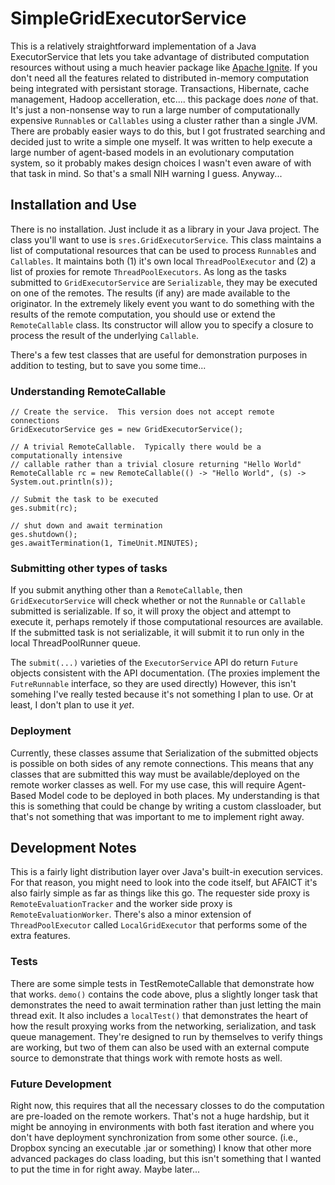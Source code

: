 # SimpleGridExecutorService

This is a relatively straightforward implementation of a Java ExecutorService that lets you take advantage of distributed computation resources without using a much heavier package like [Apache Ignite](https://ignite.incubator.apache.org/).  If you don't need all the features related to distributed in-memory computation being integrated with persistant storage.  Transactions, Hibernate, cache management, Hadoop accelleration, etc.... this package does *none* of that.  It's just a non-nonsense way to run a large number of computationally expensive `Runnable`s or `Callables` using a cluster rather than a single JVM.  There are probably easier ways to do this, but I got frustrated searching and decided just to write a simple one myself.  It was written to help execute a large number of agent-based models in an evolutionary computation system, so it probably makes design choices I wasn't even aware of with that task in mind.  So that's a small NIH warning I guess.  Anyway...

## Installation and Use

There is no installation.  Just include it as a library in your Java project.  The class you'll want to use is `sres.GridExecutorService`.  This class maintains a list of computational resources that can be used to process `Runnable`s and `Callables`.  It maintains both (1) it's own local `ThreadPoolExecutor` and (2) a list of proxies for remote `ThreadPoolExecutors`.  As long as the tasks submitted to `GridExecutorService` are `Serializable`, they may be executed on one of the remotes. The results (if any) are made available to the originator.  In the extremely likely event you want to do something with the results of the remote computation, you should use or extend the `RemoteCallable` class.  Its constructor will allow you to specify a closure to process the result of the underlying `Callable`.

There's a few test classes that are useful for demonstration purposes in addition to testing, but to save you some time...

### Understanding RemoteCallable

```
// Create the service.  This version does not accept remote connections
GridExecutorService ges = new GridExecutorService();
	
// A trivial RemoteCallable.  Typically there would be a computationally intensive
// callable rather than a trivial closure returning "Hello World"
RemoteCallable rc = new RemoteCallable(() -> "Hello World", (s) -> System.out.println(s));

// Submit the task to be executed
ges.submit(rc);

// shut down and await termination
ges.shutdown();
ges.awaitTermination(1, TimeUnit.MINUTES);
```

### Submitting other types of tasks

If you submit anything other than a `RemoteCallable`, then `GridExecutorService` will check whether or not the `Runnable` or `Callable` submitted is serializable.  If so, it will proxy the object and attempt to execute it, perhaps remotely if those computational resources are available.  If the submitted task is not serializable, it will submit it to run only in the local ThreadPoolRunner queue.

The `submit(...)` varieties of the `ExecutorService` API do return `Future` objects consistent with the API documentation.  (The proxies implement the `FutreRunnable` interface, so they are used directly)  However, this isn't somehing I've really tested because it's not something I plan to use.  Or at least, I don't plan to use it _yet_.

### Deployment

Currently, these classes assume that Serialization of the submitted objects is possible on both sides of any remote connections.  This means that any classes that are submitted this way must be available/deployed on the remote worker classes as well.  For my use case, this will require Agent-Based Model code to be deployed in both places.  My understanding is that this is something that could be change by writing a custom classloader, but that's not something that was important to me to implement right away.


## Development Notes

This is a fairly light distribution layer over Java's built-in execution services.  For that reason, you might need to look into the code itself, but AFAICT it's also fairly simple as far as things like this go.  The requester side proxy is `RemoteEvaluationTracker` and the worker side proxy is `RemoteEvaluationWorker`.  There's also a minor extension of `ThreadPoolExecutor` called `LocalGridExecutor` that performs some of the extra features.

### Tests

There are some simple tests in TestRemoteCallable that demonstrate how that works.  `demo()` contains the code above, plus a slightly longer task that demonstrates the need to await termination rather than just letting the main thread exit.  It also includes a `localTest()` that demonstrates the heart of how the result proxying works from the networking, serialization, and task queue management.  They're designed to run by themselves to verify things are working, but two of them can also be used with an external compute source to demonstrate that things work with remote hosts as well.

### Future Development

Right now, this requires that all the necessary closses to do the computation are pre-loaded on the remote workers.  That's not a huge hardship, but it might be annoying in environments with both fast iteration and where you don't have deployment synchronization from some other source.  (i.e., Dropbox syncing an executable .jar or something)  I know that other more advanced packages do class loading, but this isn't something that I wanted to put the time in for right away.  Maybe later...
